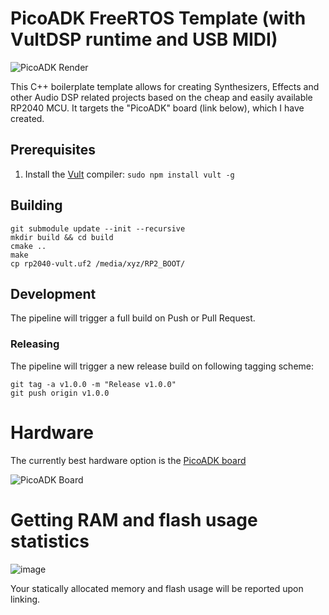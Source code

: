 # PicoADK FreeRTOS Template (with VultDSP runtime and USB MIDI)
![PicoADK Render](https://user-images.githubusercontent.com/6614616/203218532-9e1f4f0e-e546-4674-9c91-a76579b1532a.png)


This C++ boilerplate template allows for creating Synthesizers, Effects and other Audio DSP related projects based on the cheap and easily available RP2040 MCU. It targets the "PicoADK" board (link below), which I have created.
## Prerequisites

1. Install the [Vult](https://github.com/vult-dsp/vult/) compiler: `sudo npm install vult -g`

## Building 
```
git submodule update --init --recursive
mkdir build && cd build
cmake ..
make
cp rp2040-vult.uf2 /media/xyz/RP2_BOOT/
```

## Development

The pipeline will trigger a full build on Push or Pull Request.

### Releasing

The pipeline will trigger a new release build on following tagging scheme:

```
git tag -a v1.0.0 -m "Release v1.0.0"
git push origin v1.0.0
```

# Hardware

The currently best hardware option is the [PicoADK board](https://github.com/DatanoiseTV/PicoDSP-Hardware)

![PicoADK Board](https://user-images.githubusercontent.com/6614616/202743141-287a1278-63dd-40a0-bf19-9c3cd2b5591f.jpg)


# Getting RAM and flash usage statistics

![image](https://user-images.githubusercontent.com/6614616/203217505-7b235539-9cc0-42c1-a4ca-f910ef306fb1.png)

Your statically allocated memory and flash usage will be reported upon linking.
